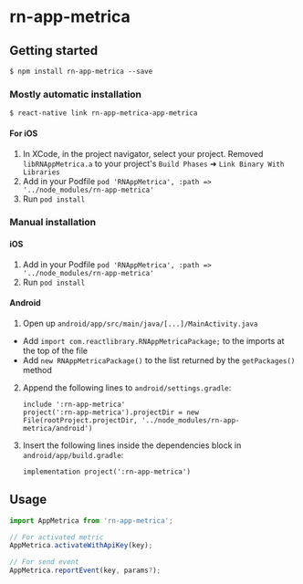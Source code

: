
# rn-app-metrica

## Getting started

`$ npm install rn-app-metrica --save`

### Mostly automatic installation

`$ react-native link rn-app-metrica-app-metrica`

#### For iOS
1. In XCode, in the project navigator, select your project. Removed `libRNAppMetrica.a` to your project's `Build Phases` ➜ `Link Binary With Libraries`
2. Add in your Podfile 
`pod 'RNAppMetrica', :path => '../node_modules/rn-app-metrica'`
3. Run `pod install`

### Manual installation


#### iOS

1. Add in your Podfile 
`pod 'RNAppMetrica', :path => '../node_modules/rn-app-metrica'`
2. Run `pod install`


#### Android

1. Open up `android/app/src/main/java/[...]/MainActivity.java`
  - Add `import com.reactlibrary.RNAppMetricaPackage;` to the imports at the top of the file
  - Add `new RNAppMetricaPackage()` to the list returned by the `getPackages()` method
2. Append the following lines to `android/settings.gradle`:
  	```
  	include ':rn-app-metrica'
   project(':rn-app-metrica').projectDir = new File(rootProject.projectDir, '../node_modules/rn-app-metrica/android')
  	```
3. Insert the following lines inside the dependencies block in `android/app/build.gradle`:
  	```
   implementation project(':rn-app-metrica')
  	```

## Usage
```javascript
import AppMetrica from 'rn-app-metrica';

// For activated metric
AppMetrica.activateWithApiKey(key);

// For send event
AppMetrica.reportEvent(key, params?);
```
  
